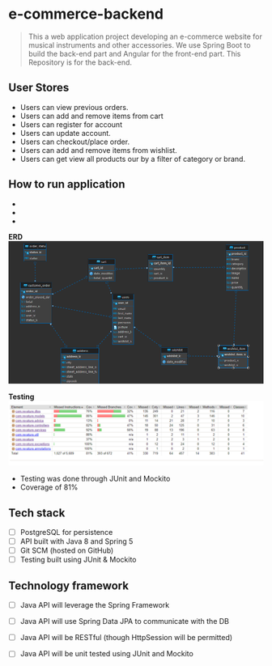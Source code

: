 # e-commerce-backend
> This a web application project developing an e-commerce website for musical instruments and other accessories. We use Spring Boot to build the back-end part and Angular for the front-end part. This Repository is for the back-end.

## User Stores 
- Users can view previous orders.
- Users can add and remove items from cart
- Users can register for account 
- Users can update account. 
- Users can checkout/place order.
- Users can add and remove items from wishlist.
- Users can get view all products our by a filter of category or brand.

## How to run application
- 
- 
- 
**ERD**
<br>
![](./imgs/erd.png)
<br>

**Testing** 
<br>
![](./imgs/jacoco.png)
<br>
- Testing was done through JUnit and Mockito 
- Coverage of 81% 

## Tech stack 
- [ ] PostgreSQL for persistence
- [ ] API built with Java 8 and Spring 5
- [ ] Git SCM (hosted on GitHub)
- [ ] Testing built using JUnit & Mockito

## Technology framework 
- [ ] Java API will leverage the Spring Framework
- [ ] Java API will use Spring Data JPA to communicate with the DB
- [ ] Java API will be RESTful (though HttpSession will be permitted)
- [ ] Java API will be unit tested using JUnit and Mockito



